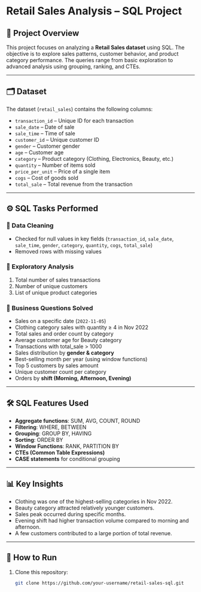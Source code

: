 # Retail Sales Analysis – SQL Project  

## 📌 Project Overview  
This project focuses on analyzing a **Retail Sales dataset** using SQL. The objective is to explore sales patterns, customer behavior, and product category performance. The queries range from basic exploration to advanced analysis using grouping, ranking, and CTEs.  

---

## 🗂️ Dataset  
The dataset (`retail_sales`) contains the following columns:  

- `transaction_id` – Unique ID for each transaction  
- `sale_date` – Date of sale  
- `sale_time` – Time of sale  
- `customer_id` – Unique customer ID  
- `gender` – Customer gender  
- `age` – Customer age  
- `category` – Product category (Clothing, Electronics, Beauty, etc.)  
- `quantity` – Number of items sold  
- `price_per_unit` – Price of a single item  
- `cogs` – Cost of goods sold  
- `total_sale` – Total revenue from the transaction  

---

## ⚙️ SQL Tasks Performed  

### 🔹 Data Cleaning  
- Checked for null values in key fields (`transaction_id`, `sale_date`, `sale_time`, `gender`, `category`, `quantity`, `cogs`, `total_sale`)  
- Removed rows with missing values  

### 🔹 Exploratory Analysis  
1. Total number of sales transactions  
2. Number of unique customers  
3. List of unique product categories  

### 🔹 Business Questions Solved  
- Sales on a specific date (`2022-11-05`)  
- Clothing category sales with quantity ≥ 4 in Nov 2022  
- Total sales and order count by category  
- Average customer age for Beauty category  
- Transactions with total_sale > 1000  
- Sales distribution by **gender & category**  
- Best-selling month per year (using window functions)  
- Top 5 customers by sales amount  
- Unique customer count per category  
- Orders by **shift (Morning, Afternoon, Evening)**  

---

## 🛠️ SQL Features Used  
- **Aggregate functions**: SUM, AVG, COUNT, ROUND  
- **Filtering**: WHERE, BETWEEN  
- **Grouping**: GROUP BY, HAVING  
- **Sorting**: ORDER BY  
- **Window Functions**: RANK, PARTITION BY  
- **CTEs (Common Table Expressions)**  
- **CASE statements** for conditional grouping  

---

## 📊 Key Insights  
- Clothing was one of the highest-selling categories in Nov 2022.  
- Beauty category attracted relatively younger customers.  
- Sales peak occurred during specific months.  
- Evening shift had higher transaction volume compared to morning and afternoon.  
- A few customers contributed to a large portion of total revenue.  

---

## 🚀 How to Run  
1. Clone this repository:  
   ```bash
   git clone https://github.com/your-username/retail-sales-sql.git

